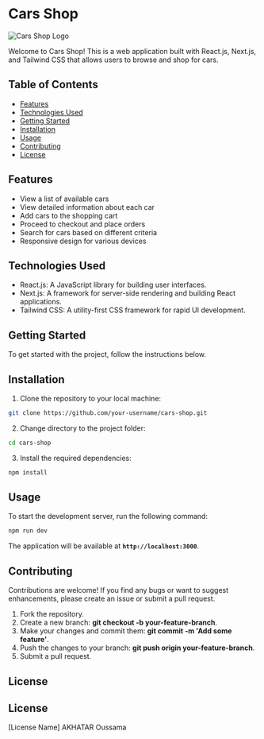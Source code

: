 # Cars Shop

![Cars Shop Logo](path/to/logo.png) <!-- If you have a logo, replace "path/to/logo.png" with the actual path -->

Welcome to Cars Shop! This is a web application built with React.js, Next.js, and Tailwind CSS that allows users to browse and shop for cars.

## Table of Contents

- [Features](#features)
- [Technologies Used](#technologies-used)
- [Getting Started](#getting-started)
- [Installation](#installation)
- [Usage](#usage)
- [Contributing](#contributing)
- [License](#license)

## Features

- View a list of available cars
- View detailed information about each car
- Add cars to the shopping cart
- Proceed to checkout and place orders
- Search for cars based on different criteria
- Responsive design for various devices

## Technologies Used

- React.js: A JavaScript library for building user interfaces.
- Next.js: A framework for server-side rendering and building React applications.
- Tailwind CSS: A utility-first CSS framework for rapid UI development.

## Getting Started

To get started with the project, follow the instructions below.

## Installation

1. Clone the repository to your local machine:

```bash
git clone https://github.com/your-username/cars-shop.git
```

2. Change directory to the project folder:

```bash
cd cars-shop
```

3. Install the required dependencies:

```bash
npm install
```
## Usage

To start the development server, run the following command:

```bash
npm run dev
```

The application will be available at **`http://localhost:3000`**.

## Contributing

Contributions are welcome! If you find any bugs or want to suggest enhancements, please create an issue or submit a pull request.

1. Fork the repository.
2. Create a new branch: **git checkout -b your-feature-branch**.
3. Make your changes and commit them: **git commit -m 'Add some feature'**.
4. Push the changes to your branch: **git push origin your-feature-branch**.
5. Submit a pull request.

## License

## License

[License Name] AKHATAR Oussama
